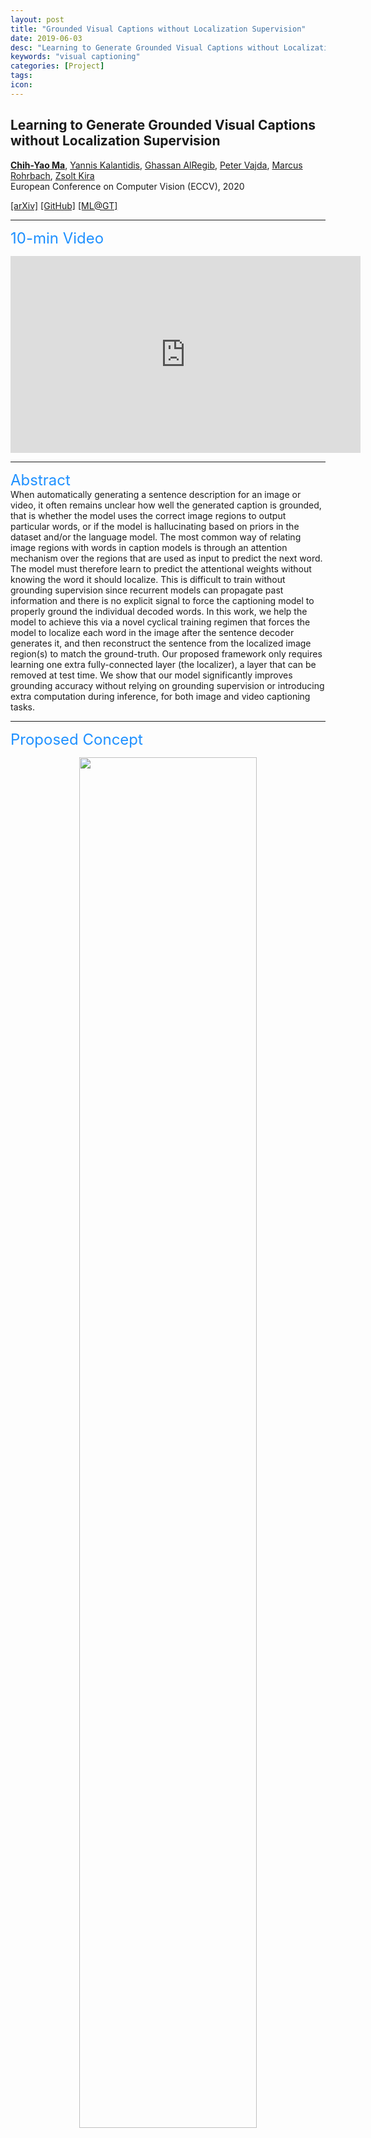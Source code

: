 ```yaml
---
layout: post
title: "Grounded Visual Captions without Localization Supervision"
date: 2019-06-03
desc: "Learning to Generate Grounded Visual Captions without Localization Supervision"
keywords: "visual captioning"
categories: [Project]
tags:
icon:
---
```


<meta name="citation_title" content="Learning to Generate Grounded Visual Captions without Localization Supervision">
<meta name="citation_author" content="Ma, Chih-Yao">
<meta name="citation_author" content="Kalantidis, Yannis">
<meta name="citation_author" content="AlRegib, Ghassan">
<meta name="citation_author" content="Vajda, Peter">
<meta name="citation_author" content="Rohrbach, Marcus">
<meta name="citation_author" content="Kira, Zsolt">
<meta name="citation_publication_date" content="2019/06/03">
<!-- <meta name="citation_conference_title" content="Proceedings of the IEEE Conference on Computer Vision and Pattern Recognition (CVPR)"> -->
<meta name="citation_pdf_url" content="https://arxiv.org/pdf/1906.00283.pdf">

<head>
<style>
.gunimage {
  display: inline-block;
  margin-left: auto;
  margin-right: auto;
  width: 15%;
}
.half {
  width:50%;
  float: left;
}
#images {
  text-align: center;
  width: 100%;
}
div.section_header {
  font-size: x-large;
  color: rgb(30,144,255);
}
</style>
</head>

## **Learning to Generate Grounded Visual Captions without Localization Supervision**

[**Chih-Yao Ma**](https://chihyaoma.github.io/), [Yannis Kalantidis](https://www.skamalas.com/), [Ghassan AlRegib](https://ghassanalregib.com/), [Peter Vajda](https://sites.google.com/site/vajdap), [Marcus Rohrbach](https://rohrbach.vision/), [Zsolt Kira](https://www.cc.gatech.edu/~zk15/)<br>
European Conference on Computer Vision (ECCV), 2020 <br>

[[arXiv]](https://arxiv.org/abs/1906.00283)
[[GitHub]](https://github.com/chihyaoma/cyclical-visual-captioning)
[[ML@GT]](https://sites.gatech.edu/mlatgteccv/research/learning-to-generate-grounded-visual-captions-without-localization-supervision/)

---

<div class="section_header">10-min Video</div>
<p align="center">
  <iframe width="560" height="315" src="https://www.youtube.com/embed/X84Tg0ULu1Y" frameborder="0" allow="accelerometer; autoplay; encrypted-media; gyroscope; picture-in-picture" allowfullscreen></iframe>
</p>

---

<div class="section_header">Abstract</div>
When automatically generating a sentence description for an image or video, it often remains unclear how well the generated caption is grounded, that is whether the model uses the correct image regions to output particular words, or if the model is hallucinating based on priors in the dataset and/or the language model. The most common way of relating image regions with words in caption models is through an attention mechanism over the regions that are used as input to predict the next word. The model must therefore learn to predict the attentional weights without knowing the word it should localize. This is difficult to train without grounding supervision since recurrent models can propagate past information and there is no explicit signal to force the captioning model to properly ground the individual decoded words. In this work, we help the model to achieve this via a novel cyclical training regimen that forces the model to localize each word in the image after the sentence decoder generates it, and then reconstruct the sentence from the localized image region(s) to match the ground-truth. Our proposed framework only requires learning one extra fully-connected layer (the localizer), a layer that can be removed at test time. We show that our model significantly improves grounding accuracy without relying on grounding supervision or introducing extra computation during inference, for both image and video captioning tasks.

---

<div class="section_header">Proposed Concept</div>

<p align="center">
<img src="../../../../static/assets/img/teasers/cyclical.png?raw=true" width="75%">
</p>

---

<div class="section_header">Qualitative Results</div>

We conduct qualitative analysis for comparing the baseline (Unsup.) and the proposed method in the figure below. Each highlighted word has a corresponding image region annotated on the original image. The image regions are selected based on the region with the maximum attention weight. We can see that our proposed method significantly outperformed the baseline (Unsup.) in terms of both the quality of the generated sentence and grounding accuracy.

<p align="center">
<img src="../../../../static/assets/img/blog/cyclical-vs-baseline.png?raw=true" width="75%">
</p>

In addition, we also show a number of correct and incorrect examples of our proposed method in the figure below.

<p align="center">
<img src="../../../../static/assets/img/blog/cyclical-correct-incorrect.png?raw=true" width="75%">
</p>

---

<div class="section_header">Captioning and Grounding Performance on Flickr30k-Entities</div>
<br>
<span style="vertical-align:middle">
  We first evaluate the proposed cyclical training regimen on the Flickr30k dataset for image captioning task.
  To understand how our proposed method performs on captioning as well as visual grounding, we compare with the proposed strong baseline with or without grounding supervision.
  We train the attention mechanism (Attn.) of the baseline method as well as adding the region classification task (Cls.) using the ground-truth grounding annotation. Using the resultant supervised baseline model as the upper bound, our proposed method with cyclical training achieves relative 20% to 15% grounding accuracy improvements for F1_all and F1_loc respectively and achieves around 12% improvements for F1_all_per_sent and F1_loc_per_sent, while maintaining the captioning evaluations performances.
</span>
<div>
<p style="text-align:center;">
Table 1: Performance comparison on the Flickr30k Entities test set. *: our results are averaged across five runs.
</p>
<img style="display:block; margin-left: auto; margin-right: auto;" src="../../../../static/assets/img/blog/cyclical-captioning-grounding-table.png?raw=true" width="75%">
</div>

<br>
<span style="vertical-align:middle">
  We also evaluate the proposed method on the ActivityNet-Entities dataset for video captioning task.
  Similarly, our proposed method significantly improve grounding accuracy while maintaining the captioning evaluations performances.
</span>
<div>
<p style="text-align:center;">
Table 2: Performance comparison on the Activity-Entities val set. *: our results are averaged across five runs.
</p>
<img style="display:block; margin-left: auto; margin-right: auto;" src="../../../../static/assets/img/blog/cyclical-captioning-grounding-table-video.png?raw=true" width="75%">
</div>
<div style="clear: both;"></div>

---

<div class="section_header">Code and Paper</div>
<div id="images">
  <div class="half">
  <a href="https://github.com/chihyaoma/cyclical-visual-captioning">
    <img class="gunimage" alt="idk" src="../../../../static/assets/img/blog/github-icon.png?raw=true">
    <p>GitHub</p>
  </a>
  </div>
  <div class="half">
    <a href="https://arxiv.org/abs/1906.00283">
      <img class="gunimage" alt="idk" src="../../../../static/assets/img/blog/paper-icon.png?raw=true">
      <p>arXiv</p>
    </a>
  </div>
</div>
<div style="clear: both;"></div>

---

<div class="section_header">Citation</div>
If you find this work useful, please cite our paper:
<pre><code>
@inproceedings{ma2020learning,
    title={Learning to Generate Grounded Visual Captions without Localization Supervision},
    author={Ma, Chih-Yao and Kalantidis, Yannis and AlRegib, Ghassan and Vajda, Peter and Rohrbach, Marcus and Kira, Zsolt},
    booktitle={Proceedings of the European Conference on Computer Vision (ECCV)},
    year={2020},
    url={https://arxiv.org/abs/1906.00283},
}
</code></pre>

